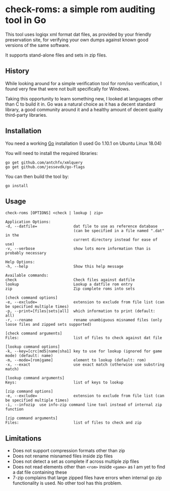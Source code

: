 check-roms: a simple rom auditing tool in Go
============================================

This tool uses logiqx xml format dat files, as provided by your friendly preservation site, for verifying your own dumps against known good versions of the same software.

It supports stand-alone files and sets in zip files.

History
-------

While looking around for a simple verification tool for rom/iso verification, I found very few that were not built specifically for Windows.

Taking this opportunity to learn something new, I looked at languages other than C to build it in. Go was a natural choice as it has a decent standard library, a good community around it and a healthy amount of decent quality third-party libraries.

Installation
------------

You need a working [Go](https://golang.org/) installation (I used Go 1.10.1 on Ubuntu Linux 18.04)

You will need to install the required libraries:

    go get github.com/antchfx/xmlquery
    go get github.com/jessevdk/go-flags

You can then build the tool by:

    go install

Usage
-----
    check-roms [OPTIONS] <check | lookup | zip>

    Application Options:
    -d, --datfile=                dat file to use as reference database
                                  (can be specified in a file named ".dat" in the
                                  current directory instead for ease of use)
    -v, --verbose                 show lots more information than is probably necessary

    Help Options:
    -h, --help                    Show this help message

    Available commands:
    check                         Check files against datfile
    lookup                        Lookup a datfile rom entry
    zip                           Zip complete roms into sets

    [check command options]
    -e, --exclude=                extension to exclude from file list (can be specified multiple times)
    -p, --print=[files|sets|all]  which information to print (default: all)
    -r, --rename                  rename unambiguous misnamed files (only loose files and zipped sets supported)

    [check command arguments]
    Files:                        list of files to check against dat file

    [lookup command options]
    -k, --key=[crc|md5|name|sha1] key to use for lookup (ignored for game mode) (default: name)
    -m, --mode=[rom|game]         element to lookup (default: rom)
    -x, --exact                   use exact match (otherwise use substring match)

    [lookup command arguments]
    Keys:                         list of keys to lookup

    [zip command options]
    -e, --exclude=                extension to exclude from file list (can be specified multiple times)
    -i, --infozip  use info-zip command line tool instead of internal zip function

    [zip command arguments]
    Files:                        list of files to check and zip


Limitations
-----------

- Does not support compression formats other than zip
- Does not rename misnamed files inside zip files 
- Does not detect a set as complete if across multiple zip files
- Does not read elements other than `<rom>` inside `<game>` as I  am yet to find a dat file containing these 
- 7-zip complains that large zipped files have errors when internal go zip functionality is used. No other tool has this problem.
